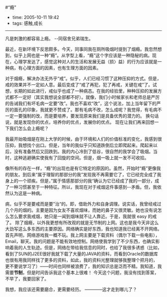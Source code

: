 #“瘾”

- time: 2005-10-11 19:42
- tags: 感触,成长

---
  凡是刺激的都容易上瘾。 --同宿舍兄弟瑞生。

最近，在新环境下反思颇多。今天，同事同我在厕所吸烟时提到了烟瘾。我忽然想到，似乎上网也是一种“瘾”。从字型上看，“瘾”这个字应该是一种隐秘的病。现在，心理学发达了，感觉这种对人的生活和发展无益（损〉益）的行为应该就是一种病，有心理方面的因素，也有生理方面的因素。

对于烟瘾，解决办法无外乎“戒”。似乎，人们已经习惯了这种压抑的方式。但是，戒的效果并不一定如人意。最后变成了“戒了再犯，犯了再戒，关键在戒”了。试想，长期的如此进行，戒似乎也成了一种病态。在我的经验里，种种压抑的发展方式都不一定好（其实我想说全部都不好）。就像，我们小时候家长和老师总是严厉的告诫我们有坏毛病一定要“改”。我也不喜欢“改”，这个说法，加上当年留下的严厉的面孔的印象，我就更不赞成了。那有毛病不改，怎么成呢？我觉得，有毛病不一定一要强制的改，而是要培养，要发现原来我们是具备优秀的潜力的。 换句话说，就是发现你的优点，培养你的优点，发展你的优点。
现在让我们再来回想一下我们怎么会上瘾呢？

我最开始吸烟是在刚上大学的时候，由于环境和人们的价值标准的变化，我感到很压抑，我想找个出口。但是，当年的我似乎只知道跌倒后立即爬起来。爬起来以后，没有准备然后又回跌到。我的内心冷到了低谷，很自然的我学会了吸烟。当时，这种逃避确实使我有了回旋的空间。但是，烟一吸上就一发不可收拾。

像所有的存在一样，“瘾”的出现也是有它特定的原因的。虽然，开始时“瘾”更像我的朋友。到后来“属于理智的那部分的我”发现我不再需要它了，它已经完全成了我身上的一个顽疾。但是，”属于情感那部分的我“确认为它已经成了我的一部分，成了一种习惯甚至于一种特征。所以，我现在对于戒烟这件事感到--矛盾。但，我依然认为这是一种病。

病，似乎不是要戒而是要”治“的。即，借助外力和自身调理。说实话，我曾经戒过几个月的烟的。主要是因为女友不喜欢烟味，而她的鼻子又很灵敏。她也没有说怎么怎么要求我戒烟，她只是一闻到烟味就不让人靠近。于是，我就很 easy 的戒了。
除了烟瘾，以外我更想有所改观的就是无节制的上网。这也是我今天非这么大劲写这么多东西的主要原因。网络确实是好东西，我也知道我已经离不开网络。首先声明，网络游戏我一概不玩。我上网主要是下载资料（偶尔下载一些电影），Email，聊天。我的问题是不能有效地控制。网络使我学到了不少东西，也确实影响着我的人生轨迹。但是，网络在带给我信息的同时，也给了我很多诱惑（比如，看到了SUN的J2EE很好我就下载了大量的JAVA的资料，而看到Oracle的数据库也很有用我同样找了更多的资料，如此，我的资料光整理就够我整理个把月的，
更不要说学习了）——时间也同样被浪费了，我的知识总是泛而不精。我知道，我需要**节制**，但是时间告诉我这个基本上很难！
今天这个问题，我没有找到答案，不早了，我要回家了。

我想，我应该还需要磨合，更需要经历。
————这才走到哪儿了？
